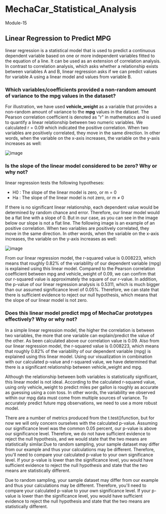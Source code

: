 # MechaCar_Statistical_Analysis
Module-15

## Linear Regression to Predict MPG
linear regression is a statistical model that is used to predict a continuous dependent variable based on one or more independent variables fitted to the equation of a line. It can be used as an extension of correlation analysis. In contrast to correlation analysis, which asks whether a relationship exists between variables A and B, linear regression asks if we can predict values for variable A using a linear model and values from variable B.

### Which variables/coefficients provided a non-random amount of variance to the mpg values in the dataset?
For illustration, we have used **vehicle_weight** as a variable that provides a non-random amount of variance to the **mpg** values in the dataset. The Pearson correlation coefficient is denoted as "r" in mathematics and is used to quantify a linear relationship between two numeric variables. We calculated r = 0.09 which indicated the positive correlation. When two variables are positively correlated, they move in the same direction. In other words, when the variable on the x-axis increases, the variable on the y-axis increases as well:

![image](https://user-images.githubusercontent.com/105535250/195490384-d62462b1-c82c-4fec-b866-14125528f89f.png)

### Is the slope of the linear model considered to be zero? Why or why not?
linear regression tests the following hypotheses:
* H0 : The slope of the linear model is zero, or m = 0
* Ha : The slope of the linear model is not zero, or m ≠ 0

If there is no significant linear relationship, each dependent value would be determined by random chance and error. Therefore, our linear model would be a flat line with a slope of 0. But in our case, as you can see in the image below our slope is not a flat line. The following image is an example of an positive correlation. When two variables are positively correlated, they move in the same direction. In other words, when the variable on the x-axis increases, the variable on the y-axis increases as well:

![image](https://user-images.githubusercontent.com/105535250/195487022-7e769257-6cf4-4ca3-9fc7-0ec3bce2e84e.png)

From our linear regression model, the r-squared value is 0.008223, which means that roughly 0.82% of the variablilty of our dependent variable (mpg) is explained using this linear model. Compared to the Pearson correlation coefficient between mpg and vehicle_weight of 0.09, we can confirm that our r-squared value is approximately the square of our r-value. 
In addition, the p-value of our linear regression analysis is 0.5311, which is much bigger than our assumed significance level of 0.05%. Therefore, we can state that there is sufficient evidence to reject our null hypothesis, which means that the slope of our linear model is not zero.

### Does this linear model predict mpg of MechaCar prototypes effectively? Why or why not?

In a simple linear regression model, the higher the correlation is between two variables, the more that one variable can explain/predict the value of the other. As been calculated above our correlation value is 0.09. Also from our linear regression model, the r-squared value is 0.008223, which means that roughly 0.82% of the variablilty of our dependent variable (mpg) is explained using this linear model.
Using our visualization in combination with our calculated p-value and r-squared value, we have determined that there is a significant relationship between vehicle_weight and mpg.

Although the relationship between both variables is statistically significant, this linear model is not ideal. According to the calculated r-squared value, using only vehicle_weight to predict miles per gallon is roughly as accurate as guessing using a coin toss. In other words, the variability we observed within our mpg data must come from multiple sources of variance. To accurately predict future mpg observations, we need to use a more robust model.

There are a number of metrics produced from the t.test()function, but for now we will only concern ourselves with the calculated p-value. Assuming our significance level was the common 0.05 percent, our p-value is above our significance level. Therefore, we do not have sufficient evidence to reject the null hypothesis, and we would state that the two means are statistically similar.Due to random sampling, your sample dataset may differ from our example and thus your calculations may be different. Therefore, you'll need to compare your calculated p-value to your own significance level. If your p-value is lower than the significance level, you would have sufficient evidence to reject the null hypothesis and state that the two means are statistically different.

Due to random sampling, your sample dataset may differ from our example and thus your calculations may be different. Therefore, you'll need to compare your calculated p-value to your own significance level. If your p-value is lower than the significance level, you would have sufficient evidence to reject the null hypothesis and state that the two means are statistically different.
